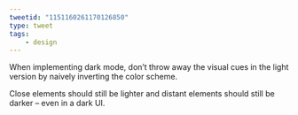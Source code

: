 ```yaml
---
tweetid: "1151160261170126850"
type: tweet
tags: 
    - design
---
```

When implementing dark mode, don’t throw away the visual cues in the light version by naively inverting the color scheme.

Close elements should still be lighter and distant elements should still be darker – even in a dark UI.